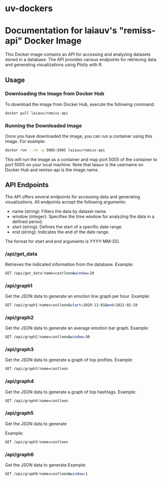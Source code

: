 # uv-dockers
# Documentation for laiauv's "remiss-api" Docker Image

This Docker image contains an API for accessing and analyzing datasets stored in a database. The API provides various endpoints for retrieving data and generating visualizations using Plotly with R.

## Usage

### Downloading the Image from Docker Hub

To download the image from Docker Hub, execute the following command:

```bash
docker pull laiauv/remiss-api
```

### Running the Downloaded Image

Once you have downloaded the image, you can run a container using this image. For example:

```bash
docker run --rm -p 5005:5005 laiauv/remiss-api
```

This will run the image as a container and map port 5005 of the container to port 5005 on your local machine.
Note that laiauv is the username on Docker Hub and remiss-api is the image name.

## API Endpoints

The API offers several endpoints for accessing data and generating visualizations. All endpoints accept the following arguments:

* name (string): Filters the data by dataset name.
* window (integer): Specifies the time window for analyzing the data in a defined period.
* start (string): Defines the start of a specific date range.
* end (string): Indicates the end of the date range.

The format for start and end arguments is YYYY-MM-DD.

### /api/get_data

Retrieves the indicated information from the database.
Example:
```bash
GET /api/get_data?name=castleon&window=20
```

### /api/graph1

Get the JSON data to generate an emotion line graph per hour.
Example:
```bash
GET /api/graph1?name=castleon&start=2020-12-01&end=2021-02-28
```

### /api/graph2

Get the JSON data to generate an average emotion bar graph.
Example:
```bash
GET /api/graph2?name=castleon&window=30
```
### /api/graph3
Get the JSON data to generate a graph of top profiles.
Example:
```bash
GET /api/graph3?name=castleon
```
### /api/graph4
Get the JSON data to generate a graph of top hashtags.
Example:
```bash
GET /api/graph4?name=castleon
```
### /api/graph5
Get the JSON data to generate

Example:
```bash
GET /api/graph5?name=castleon
```
### /api/graph6
Get the JSON data to generate
Example:
```bash
GET /api/graph6?name=castleon&window=1
```
